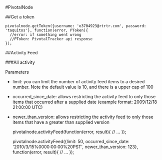 #PivotalNode

##Get a token

    pivotalnode.getToken({username: 'o3704923@rtrtr.com', password: 'taquitos'}, function(error, PToken){
      //error: if something went wrong
      //PToken: PivotalTracker api response
    });

##Activity Feed

###All activity

Parameters 

  - limit: you can limit the number of activity feed items to a desired number. Note the default value is 10, and there is a upper cap of 100
  - occurred_since_date: allows restricting the activity feed to only those items that occurred after a supplied date (example format: 2009/12/18 21:00:00 UTC)
  - newer_than_version: allows restricting the activity feed to only those items that have a greater than supplied version

    pivotalnode.activityFeed(function(error, result){
      // ...
    });

    pivotalnode.activityFeed({limit: 50, occurred_since_date: '2010/3/15%0000:00:00%20PST', newer_than_version: 123}, function(error, result){
      // ...
    });
    

